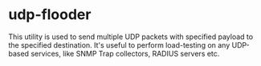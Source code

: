 # udp-flooder

This utility is used to send multiple UDP packets with specified payload to the specified destination.
It's useful to perform load-testing on any UDP-based services, like SNMP Trap collectors, RADIUS servers etc.
